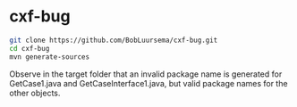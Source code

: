 # cxf-bug

```sh
git clone https://github.com/BobLuursema/cxf-bug.git
cd cxf-bug
mvn generate-sources
```

Observe in the target folder that an invalid package name is generated for GetCase1.java and GetCaseInterface1.java, but valid package names for the other objects.
